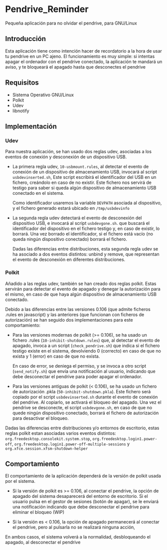 # Pendrive_Reminder
Pequeña aplicación para no olvidar el pendrive, para GNU/Linux

## Introducción
Esta aplicación tiene como intención hacer de recordatorio a la hora de usar tu pendrive en un PC ajeno.
El funcionamiento es muy simple: si intentas apagar el ordenador con el pendrive conectado, la aplicación te mandará un aviso, y te bloqueará el apagado hasta que desconectes el pendrive

## Requisitos
- Sistema Operativo GNU/Linux
- Polkit
- Udev
- libnotify

## Implementación

### Udev
Para nuestra aplicación, se han usado dos reglas udev, asociadas a los eventos de conexión y desconexión de un dispositivo USB.

- La primera regla udev, `10-usbmount.rules`, al detectar el evento de conexión de un dispositivo de almacenamiento USB, invocará al script `usbdevinserted.sh`, Este script escribirá el identificador del USB en un fichero, creándolo en caso de no existir.
Este fichero nos servirá de testigo para saber si queda algún dispositivo de almacenamiento USB conectado en el sistema.

	Como identificador usaremos la variable `DEVPATH` asociada al dispositivo, y el fichero generado estará ubicado en `/tmp/usbdevinfo`


- La segunda regla udev detectará el evento de desconexión del dispositivo USB, e invocará al script `usbdevgone.sh`. que buscará el identificador del dispositivo en el fichero testigo y, en caso de existir, lo borrará. Una vez borrado el identificador, si el fichero está vacío (no queda ningún dispositivo conectado) borrará el fichero.

	Dadas las diferencias entre distribuciones, esta segunda regla udev se ha asociado a dos eventos distintos: unbind y remove, que representan el evento de desconexión en diferentes distribuciones.

### Polkit
Añadido a las reglas udev, también se han creado dos reglas polkit. Estas servirán para detectar el evento de apagado y denegar la autorización para el mismo, en caso de que haya algún dispositivo de almacenamiento USB conectado.

Debido a las diferencias entre las versiones 0.106 (que admite ficheros .rules en javascript) y las anteriores (que funcionan con ficheros de autorización) se han seguido dos implementaciones para este comportamiento:


- Para las versiones modernas de polkit (>= 0.106), se ha usado un fichero .rules (`10-inhibit-shutdown.rules`) que, al detectar el evento de apagado, invoca a un script (`check_pendrive.sh`) que indica si el fichero testigo existe en el sistema, devolviendo 0 (correcto) en caso de que no exista y 1 (error) en caso de que no exista.

	En caso de error, se deniega el permiso, y se invoca a otro script (`send_notify.sh`) que envía una notificación al usuario, indicando que debe desconectar el pendrive para poder apagar el ordenador.
	
- Para las versiones antiguas de polkit (< 0.106), se ha usado un fichero de autorización .pkla (`50-inhibit-shutdown.pkla`).
		Este fichero será copiado por el script `usbdevinserted.sh` durante el evento de conexión del pendrive. Al copiarlo, se activará el bloqueo del apagado.
		Una vez el pendrive se desconecte, el script `usbdevgone.sh`, en caso de que no quede ningún dispositivo conectado, borrará el fichero de autorización para desactivar el bloqueo.
		
Dadas las diferencias entre distribuciones y/o entornos de escritorio, estas reglas polkit estan asociadas varios eventos distintos: `org.freedesktop.consolekit.system.stop`, `org.freedesktop.login1.power-off`, `org.freedesktop.login1.power-off-multiple-sessions` y `org.xfce.session.xfsm-shutdown-helper` 

## Comportamiento
El comportamiento de la aplicación dependerá de la versión de polkit usada por el sistema.

- Si la versión de polkit es >= 0.106, al conectar el pendrive, la opción de apagado del sistema desaparecerá del entorno de escritorio. Si el usuario pulsa en el gestor de sesiones (botón de apagar), se le enviará una notificación indicando que debe desconectar el pendrive para eliminar el bloqueo (WIP)

- Si la versión es < 0.106, la opción de apagado permanecerá al conectar el pendrive, pero al pulsarla no se realizará ninguna acción,

En ambos casos, el sistema volverá a la normalidad, desbloqueando el apagado, al desconectar el pendrive
